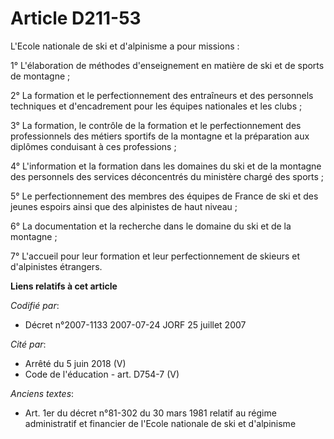 # Article D211-53

L'Ecole nationale de ski et d'alpinisme a pour missions :

1° L'élaboration de méthodes d'enseignement en matière de ski et de sports de montagne ;

2° La formation et le perfectionnement des entraîneurs et des personnels techniques et d'encadrement pour les équipes
nationales et les clubs ;

3° La formation, le contrôle de la formation et le perfectionnement des professionnels des métiers sportifs de la montagne et
la préparation aux diplômes conduisant à ces professions ;

4° L'information et la formation dans les domaines du ski et de la montagne des personnels des services déconcentrés du
ministère chargé des sports ;

5° Le perfectionnement des membres des équipes de France de ski et des jeunes espoirs ainsi que des alpinistes de haut
niveau ;

6° La documentation et la recherche dans le domaine du ski et de la montagne ;

7° L'accueil pour leur formation et leur perfectionnement de skieurs et d'alpinistes étrangers.

**Liens relatifs à cet article**

_Codifié par_:

  - Décret n°2007-1133 2007-07-24 JORF 25 juillet 2007

_Cité par_:

  - Arrêté du 5 juin 2018 (V)
  - Code de l'éducation - art. D754-7 (V)

_Anciens textes_:

  - Art. 1er du décret n°81-302 du 30 mars 1981 relatif au régime administratif et financier de l'Ecole nationale de ski et d'alpinisme
